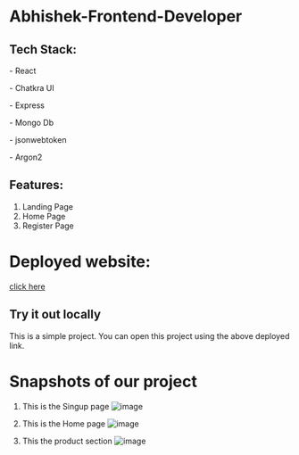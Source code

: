 # Abhishek-Frontend-Developer



## Tech Stack:
  <p>- React</p>
  <p>- Chatkra UI</p>
  <p>- Express</p>
  <p>- Mongo Db</p>
  <p>- jsonwebtoken</p>
  <p>- Argon2</p>
 
  
## Features:
1. Landing Page
2. Home Page
3. Register Page
 

# Deployed website:
[click here](https://brainfrontend.vercel.app/)

## Try it out locally
This is a simple project. You can open this project using the above deployed link.  

<h1>Snapshots of our project</h1>

1. This is the Singup page
![image](https://github.com/abhiamber/Abhishek-Frontend-Developer/assets/102507444/e0d37a28-8f3f-4be0-88fd-c91150fb06eb)

2. This is the Home page
![image](https://github.com/abhiamber/Abhishek-Frontend-Developer/assets/102507444/10381f41-b74e-4993-bcf1-f6b58f680904)

3. This the product section
 ![image](https://github.com/abhiamber/Abhishek-Frontend-Developer/assets/102507444/6a973b46-438c-487c-981a-b92b4571aa0b)

